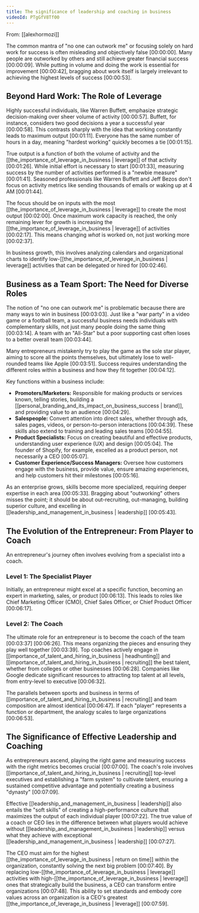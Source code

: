 ```yaml
---
title: The significance of leadership and coaching in business
videoId: PTgGfV8Tf00
---
```


From: [[alexhormozi]] <br/> 

The common mantra of "no one can outwork me" or focusing solely on hard work for success is often misleading and objectively false <a class="yt-timestamp" data-t="00:00:00">[00:00:00]</a>. Many people are outworked by others and still achieve greater financial success <a class="yt-timestamp" data-t="00:00:09">[00:00:09]</a>. While putting in volume and doing the work is essential for improvement <a class="yt-timestamp" data-t="00:00:42">[00:00:42]</a>, bragging about work itself is largely irrelevant to achieving the highest levels of success <a class="yt-timestamp" data-t="00:00:53">[00:00:53]</a>.

## Beyond Hard Work: The Role of Leverage

Highly successful individuals, like Warren Buffett, emphasize strategic decision-making over sheer volume of activity <a class="yt-timestamp" data-t="00:00:57">[00:00:57]</a>. Buffett, for instance, considers two good decisions a year a successful year <a class="yt-timestamp" data-t="00:00:58">[00:00:58]</a>. This contrasts sharply with the idea that working constantly leads to maximum output <a class="yt-timestamp" data-t="00:01:11">[00:01:11]</a>. Everyone has the same number of hours in a day, meaning "hardest working" quickly becomes a tie <a class="yt-timestamp" data-t="00:01:15">[00:01:15]</a>.

True output is a function of both the volume of activity and the [[the_importance_of_leverage_in_business | leverage]] of that activity <a class="yt-timestamp" data-t="00:01:26">[00:01:26]</a>. While initial effort is necessary to start <a class="yt-timestamp" data-t="00:01:33">[00:01:33]</a>, measuring success by the number of activities performed is a "newbie measure" <a class="yt-timestamp" data-t="00:01:41">[00:01:41]</a>. Seasoned professionals like Warren Buffett and Jeff Bezos don't focus on activity metrics like sending thousands of emails or waking up at 4 AM <a class="yt-timestamp" data-t="00:01:44">[00:01:44]</a>.

The focus should be on inputs with the most [[the_importance_of_leverage_in_business | leverage]] to create the most output <a class="yt-timestamp" data-t="00:02:00">[00:02:00]</a>. Once maximum work capacity is reached, the only remaining lever for growth is increasing the [[the_importance_of_leverage_in_business | leverage]] of activities <a class="yt-timestamp" data-t="00:02:17">[00:02:17]</a>. This means changing *what* is worked on, not just working more <a class="yt-timestamp" data-t="00:02:37">[00:02:37]</a>.

In business growth, this involves analyzing calendars and organizational charts to identify low-[[the_importance_of_leverage_in_business | leverage]] activities that can be delegated or hired for <a class="yt-timestamp" data-t="00:02:46">[00:02:46]</a>.

## Business as a Team Sport: The Need for Diverse Roles

The notion of "no one can outwork me" is problematic because there are many ways to win in business <a class="yt-timestamp" data-t="00:03:03">[00:03:03]</a>. Just like a "war party" in a video game or a football team, a successful business needs individuals with complementary skills, not just many people doing the same thing <a class="yt-timestamp" data-t="00:03:14">[00:03:14]</a>. A team with an "All-Star" but a poor supporting cast often loses to a better overall team <a class="yt-timestamp" data-t="00:03:44">[00:03:44]</a>.

Many entrepreneurs mistakenly try to play the game as the sole star player, aiming to score all the points themselves, but ultimately lose to well-rounded teams like Apple <a class="yt-timestamp" data-t="00:03:51">[00:03:51]</a>. Success requires understanding the different roles within a business and how they fit together <a class="yt-timestamp" data-t="00:04:12">[00:04:12]</a>.

Key functions within a business include:
*   **Promoters/Marketers:** Responsible for making products or services known, telling stories, building a [[personal_branding_and_its_impact_on_business_success | brand]], and providing value to an audience <a class="yt-timestamp" data-t="00:04:29">[00:04:29]</a>.
*   **Salespeople:** Convert attention into direct sales, whether through ads, sales pages, videos, or person-to-person interactions <a class="yt-timestamp" data-t="00:04:39">[00:04:39]</a>. These skills also extend to training and leading sales teams <a class="yt-timestamp" data-t="00:04:55">[00:04:55]</a>.
*   **Product Specialists:** Focus on creating beautiful and effective products, understanding user experience (UX) and design <a class="yt-timestamp" data-t="00:05:04">[00:05:04]</a>. The founder of Shopify, for example, excelled as a product person, not necessarily a CEO <a class="yt-timestamp" data-t="00:05:07">[00:05:07]</a>.
*   **Customer Experience/Success Managers:** Oversee how customers engage with the business, provide value, ensure amazing experiences, and help customers hit their milestones <a class="yt-timestamp" data-t="00:05:16">[00:05:16]</a>.

As an enterprise grows, skills become more specialized, requiring deeper expertise in each area <a class="yt-timestamp" data-t="00:05:33">[00:05:33]</a>. Bragging about "outworking" others misses the point; it should be about out-recruiting, out-managing, building superior culture, and excelling in [[leadership_and_management_in_business | leadership]] <a class="yt-timestamp" data-t="00:05:43">[00:05:43]</a>.

## The Evolution of the Entrepreneur: From Player to Coach

An entrepreneur's journey often involves evolving from a specialist into a coach.

### Level 1: The Specialist Player
Initially, an entrepreneur might excel at a specific function, becoming an expert in marketing, sales, or product <a class="yt-timestamp" data-t="00:06:13">[00:06:13]</a>. This leads to roles like Chief Marketing Officer (CMO), Chief Sales Officer, or Chief Product Officer <a class="yt-timestamp" data-t="00:06:17">[00:06:17]</a>.

### Level 2: The Coach
The ultimate role for an entrepreneur is to become the coach of the team <a class="yt-timestamp" data-t="00:03:37">[00:03:37]</a> <a class="yt-timestamp" data-t="00:06:26">[00:06:26]</a>. This means organizing the pieces and ensuring they play well together <a class="yt-timestamp" data-t="00:03:39">[00:03:39]</a>. Top coaches actively engage in [[importance_of_talent_and_hiring_in_business | headhunting]] and [[importance_of_talent_and_hiring_in_business | recruiting]] the best talent, whether from colleges or other businesses <a class="yt-timestamp" data-t="00:06:28">[00:06:28]</a>. Companies like Google dedicate significant resources to attracting top talent at all levels, from entry-level to executive <a class="yt-timestamp" data-t="00:06:32">[00:06:32]</a>.

The parallels between sports and business in terms of [[importance_of_talent_and_hiring_in_business | recruiting]] and team composition are almost identical <a class="yt-timestamp" data-t="00:06:47">[00:06:47]</a>. If each "player" represents a function or department, the analogy scales to large organizations <a class="yt-timestamp" data-t="00:06:53">[00:06:53]</a>.

## The Significance of Effective Leadership and Coaching

As entrepreneurs ascend, playing the right game and measuring success with the right metrics becomes crucial <a class="yt-timestamp" data-t="00:07:00">[00:07:00]</a>. The coach's role involves [[importance_of_talent_and_hiring_in_business | recruiting]] top-level executives and establishing a "farm system" to cultivate talent, ensuring a sustained competitive advantage and potentially creating a business "dynasty" <a class="yt-timestamp" data-t="00:07:09">[00:07:09]</a>.

Effective [[leadership_and_management_in_business | leadership]] also entails the "soft skills" of creating a high-performance culture that maximizes the output of each individual player <a class="yt-timestamp" data-t="00:07:22">[00:07:22]</a>. The true value of a coach or CEO lies in the difference between what players would achieve without [[leadership_and_management_in_business | leadership]] versus what they achieve with exceptional [[leadership_and_management_in_business | leadership]] <a class="yt-timestamp" data-t="00:07:27">[00:07:27]</a>.

The CEO must aim for the highest [[the_importance_of_leverage_in_business | return on time]] within the organization, constantly solving the next big problem <a class="yt-timestamp" data-t="00:07:40">[00:07:40]</a>. By replacing low-[[the_importance_of_leverage_in_business | leverage]] activities with high-[[the_importance_of_leverage_in_business | leverage]] ones that strategically build the business, a CEO can transform entire organizations <a class="yt-timestamp" data-t="00:07:48">[00:07:48]</a>. This ability to set standards and embody core values across an organization is a CEO's greatest [[the_importance_of_leverage_in_business | leverage]] <a class="yt-timestamp" data-t="00:07:59">[00:07:59]</a>.